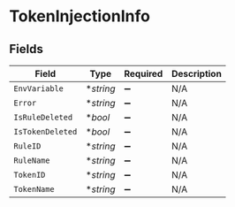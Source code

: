 # TokenInjectionInfo


## Fields

| Field              | Type               | Required           | Description        |
| ------------------ | ------------------ | ------------------ | ------------------ |
| `EnvVariable`      | **string*          | :heavy_minus_sign: | N/A                |
| `Error`            | **string*          | :heavy_minus_sign: | N/A                |
| `IsRuleDeleted`    | **bool*            | :heavy_minus_sign: | N/A                |
| `IsTokenDeleted`   | **bool*            | :heavy_minus_sign: | N/A                |
| `RuleID`           | **string*          | :heavy_minus_sign: | N/A                |
| `RuleName`         | **string*          | :heavy_minus_sign: | N/A                |
| `TokenID`          | **string*          | :heavy_minus_sign: | N/A                |
| `TokenName`        | **string*          | :heavy_minus_sign: | N/A                |